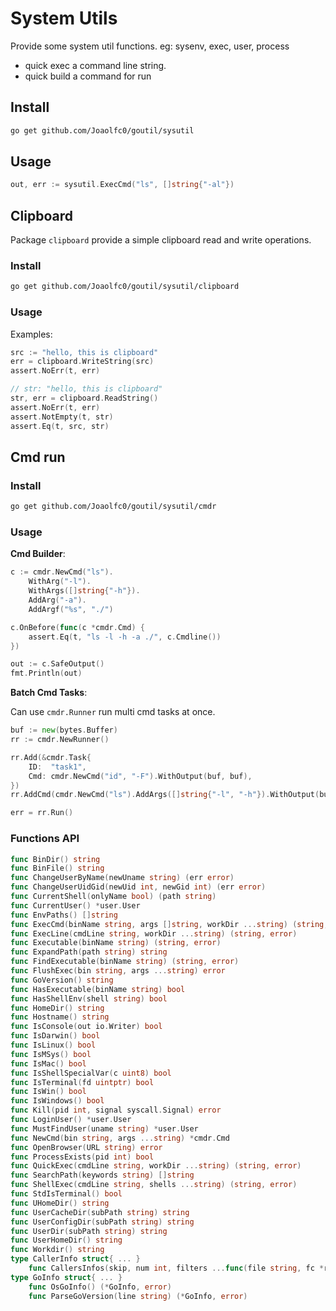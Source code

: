 # System Utils

Provide some system util functions. eg: sysenv, exec, user, process

- quick exec a command line string.
- quick build a command for run

## Install

```bash
go get github.com/Joaolfc0/goutil/sysutil
```

## Usage

```go
out, err := sysutil.ExecCmd("ls", []string{"-al"})
```

## Clipboard

Package `clipboard` provide a simple clipboard read and write operations.

### Install

```bash
go get github.com/Joaolfc0/goutil/sysutil/clipboard
```

### Usage

Examples:

```go
src := "hello, this is clipboard"
err = clipboard.WriteString(src)
assert.NoErr(t, err)

// str: "hello, this is clipboard"
str, err = clipboard.ReadString()
assert.NoErr(t, err)
assert.NotEmpty(t, str)
assert.Eq(t, src, str)
```

## Cmd run

### Install

```bash
go get github.com/Joaolfc0/goutil/sysutil/cmdr
```
### Usage

**Cmd Builder**:

```go
c := cmdr.NewCmd("ls").
    WithArg("-l").
    WithArgs([]string{"-h"}).
    AddArg("-a").
    AddArgf("%s", "./")

c.OnBefore(func(c *cmdr.Cmd) {
    assert.Eq(t, "ls -l -h -a ./", c.Cmdline())
})

out := c.SafeOutput()
fmt.Println(out)
```

**Batch Cmd Tasks**:

Can use `cmdr.Runner` run multi cmd tasks at once.

```go
buf := new(bytes.Buffer)
rr := cmdr.NewRunner()

rr.Add(&cmdr.Task{
    ID:  "task1",
    Cmd: cmdr.NewCmd("id", "-F").WithOutput(buf, buf),
})
rr.AddCmd(cmdr.NewCmd("ls").AddArgs([]string{"-l", "-h"}).WithOutput(buf, buf))

err = rr.Run()
```

### Functions API

```go
func BinDir() string
func BinFile() string
func ChangeUserByName(newUname string) (err error)
func ChangeUserUidGid(newUid int, newGid int) (err error)
func CurrentShell(onlyName bool) (path string)
func CurrentUser() *user.User
func EnvPaths() []string
func ExecCmd(binName string, args []string, workDir ...string) (string, error)
func ExecLine(cmdLine string, workDir ...string) (string, error)
func Executable(binName string) (string, error)
func ExpandPath(path string) string
func FindExecutable(binName string) (string, error)
func FlushExec(bin string, args ...string) error
func GoVersion() string
func HasExecutable(binName string) bool
func HasShellEnv(shell string) bool
func HomeDir() string
func Hostname() string
func IsConsole(out io.Writer) bool
func IsDarwin() bool
func IsLinux() bool
func IsMSys() bool
func IsMac() bool
func IsShellSpecialVar(c uint8) bool
func IsTerminal(fd uintptr) bool
func IsWin() bool
func IsWindows() bool
func Kill(pid int, signal syscall.Signal) error
func LoginUser() *user.User
func MustFindUser(uname string) *user.User
func NewCmd(bin string, args ...string) *cmdr.Cmd
func OpenBrowser(URL string) error
func ProcessExists(pid int) bool
func QuickExec(cmdLine string, workDir ...string) (string, error)
func SearchPath(keywords string) []string
func ShellExec(cmdLine string, shells ...string) (string, error)
func StdIsTerminal() bool
func UHomeDir() string
func UserCacheDir(subPath string) string
func UserConfigDir(subPath string) string
func UserDir(subPath string) string
func UserHomeDir() string
func Workdir() string
type CallerInfo struct{ ... }
    func CallersInfos(skip, num int, filters ...func(file string, fc *runtime.Func) bool) []*CallerInfo
type GoInfo struct{ ... }
    func OsGoInfo() (*GoInfo, error)
    func ParseGoVersion(line string) (*GoInfo, error)
```
